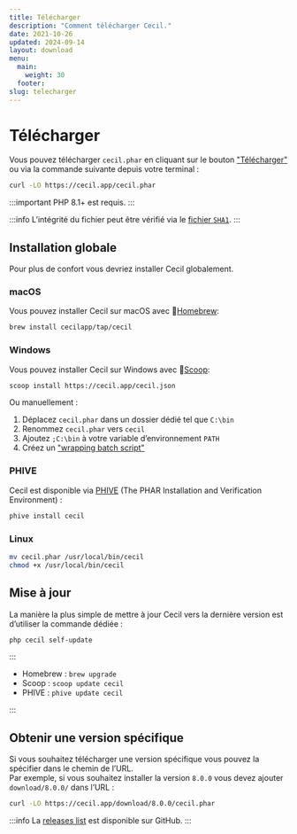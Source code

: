 ```yaml
---
title: Télécharger
description: "Comment télécharger Cecil."
date: 2021-10-26
updated: 2024-09-14
layout: download
menu:
  main:
    weight: 30
  footer:
slug: telecharger
---
```

# Télécharger

Vous pouvez télécharger `cecil.phar` en cliquant sur le bouton ["Télécharger"](/cecil.phar) ou via la commande suivante depuis votre terminal :

```bash
curl -LO https://cecil.app/cecil.phar
```

:::important
PHP 8.1+ est requis.
:::

:::info
L’intégrité du fichier peut être vérifié via le [fichier `SHA1`](/cecil.phar.sha1).
:::

## Installation globale

Pour plus de confort vous devriez installer Cecil globalement.

### macOS

Vous pouvez installer Cecil sur macOS avec 🍺[Homebrew](https://brew.sh):

```bash
brew install cecilapp/tap/cecil
```

### Windows

Vous pouvez installer Cecil sur Windows avec 🍨[Scoop](https://scoop.sh):

```bash
scoop install https://cecil.app/cecil.json
```

Ou manuellement :

1. Déplacez `cecil.phar` dans un dossier dédié tel que `C:\bin`
2. Renommez `cecil.phar` vers `cecil`
3. Ajoutez `;C:\bin` à votre variable d’environnement `PATH`
4. Créez un ["wrapping batch script"](https://raw.githubusercontent.com/Cecilapp/Cecil/master/bin/cecil.bat)

### PHIVE

Cecil est disponible via [PHIVE](https://phar.io) (The PHAR Installation and Verification Environment) :

```bash
phive install cecil
```

### Linux

```bash
mv cecil.phar /usr/local/bin/cecil
chmod +x /usr/local/bin/cecil
```

## Mise à jour

La manière la plus simple de mettre à jour Cecil vers la dernière version est d’utiliser la commande dédiée :

```bash
php cecil self-update
```

:::

- Homebrew : `brew upgrade`
- Scoop : `scoop update cecil`
- PHIVE : `phive update cecil`

:::

## Obtenir une version spécifique

Si vous souhaitez télécharger une version spécifique vous pouvez la spécifier dans le chemin de l’URL.  
Par exemple, si vous souhaitez installer la version `8.0.0` vous devez ajouter `download/8.0.0/` dans l’URL :

```bash
curl -LO https://cecil.app/download/8.0.0/cecil.phar
```

:::info
La [releases list](https://github.com/Cecilapp/Cecil/releases) est disponible sur GitHub.
:::
